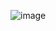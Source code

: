 ![image](https://github.com/1201513s8asojukuacjp/1201513s8asojukuacjp/assets/145540485/2b052ceb-3869-45bc-a94c-0408d7c39555)
